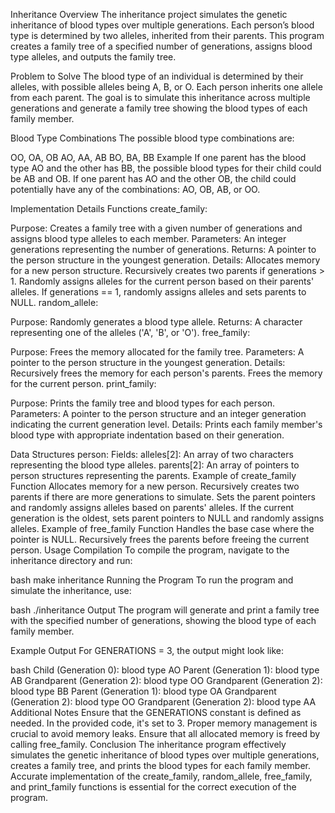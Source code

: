 Inheritance
Overview
The inheritance project simulates the genetic inheritance of blood types over multiple generations. Each person’s blood type is determined by two alleles, inherited from their parents. This program creates a family tree of a specified number of generations, assigns blood type alleles, and outputs the family tree.

Problem to Solve
The blood type of an individual is determined by their alleles, with possible alleles being A, B, or O. Each person inherits one allele from each parent. The goal is to simulate this inheritance across multiple generations and generate a family tree showing the blood types of each family member.

Blood Type Combinations
The possible blood type combinations are:

OO, OA, OB
AO, AA, AB
BO, BA, BB
Example
If one parent has the blood type AO and the other has BB, the possible blood types for their child could be AB and OB. If one parent has AO and the other OB, the child could potentially have any of the combinations: AO, OB, AB, or OO.

Implementation Details
Functions
create_family:

Purpose: Creates a family tree with a given number of generations and assigns blood type alleles to each member.
Parameters: An integer generations representing the number of generations.
Returns: A pointer to the person structure in the youngest generation.
Details:
Allocates memory for a new person structure.
Recursively creates two parents if generations > 1.
Randomly assigns alleles for the current person based on their parents' alleles.
If generations == 1, randomly assigns alleles and sets parents to NULL.
random_allele:

Purpose: Randomly generates a blood type allele.
Returns: A character representing one of the alleles ('A', 'B', or 'O').
free_family:

Purpose: Frees the memory allocated for the family tree.
Parameters: A pointer to the person structure in the youngest generation.
Details:
Recursively frees the memory for each person's parents.
Frees the memory for the current person.
print_family:

Purpose: Prints the family tree and blood types for each person.
Parameters: A pointer to the person structure and an integer generation indicating the current generation level.
Details:
Prints each family member's blood type with appropriate indentation based on their generation.

Data Structures
person:
Fields:
alleles[2]: An array of two characters representing the blood type alleles.
parents[2]: An array of pointers to person structures representing the parents.
Example of create_family Function
Allocates memory for a new person.
Recursively creates two parents if there are more generations to simulate.
Sets the parent pointers and randomly assigns alleles based on parents' alleles.
If the current generation is the oldest, sets parent pointers to NULL and randomly assigns alleles.
Example of free_family Function
Handles the base case where the pointer is NULL.
Recursively frees the parents before freeing the current person.
Usage
Compilation
To compile the program, navigate to the inheritance directory and run:

bash
make inheritance
Running the Program
To run the program and simulate the inheritance, use:

bash
./inheritance
Output
The program will generate and print a family tree with the specified number of generations, showing the blood type of each family member.

Example Output
For GENERATIONS = 3, the output might look like:

bash
Child (Generation 0): blood type AO
    Parent (Generation 1): blood type AB
        Grandparent (Generation 2): blood type OO
        Grandparent (Generation 2): blood type BB
    Parent (Generation 1): blood type OA
        Grandparent (Generation 2): blood type OO
        Grandparent (Generation 2): blood type AA
Additional Notes
Ensure that the GENERATIONS constant is defined as needed. In the provided code, it's set to 3.
Proper memory management is crucial to avoid memory leaks. Ensure that all allocated memory is freed by calling free_family.
Conclusion
The inheritance program effectively simulates the genetic inheritance of blood types over multiple generations, creates a family tree, and prints the blood types for each family member. Accurate implementation of the create_family, random_allele, free_family, and print_family functions is essential for the correct execution of the program.

